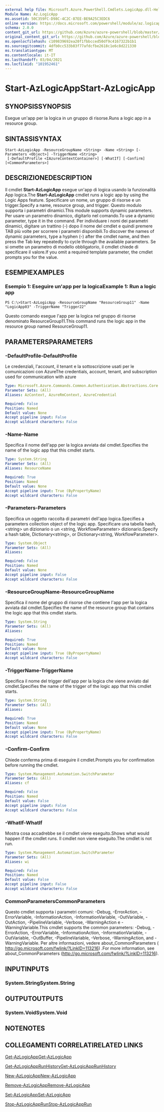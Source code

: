 ```yaml
---
external help file: Microsoft.Azure.PowerShell.Cmdlets.LogicApp.dll-Help.xml
Module Name: Az.LogicApp
ms.assetid: 50C359FC-D98C-4C2C-87EE-BE9A25C3EDC6
online version: https://docs.microsoft.com/powershell/module/az.logicapp/start-azlogicapp
schema: 2.0.0
content_git_url: https://github.com/Azure/azure-powershell/blob/master/src/LogicApp/LogicApp/help/Start-AzLogicApp.md
original_content_git_url: https://github.com/Azure/azure-powershell/blob/master/src/LogicApp/LogicApp/help/Start-AzLogicApp.md
ms.openlocfilehash: c109839692ea20f1fbbcced50df9c4167322b1b1
ms.sourcegitcommit: 4dfb0cc533b83f77afdcfbe2618c1e6c8d221330
ms.translationtype: MT
ms.contentlocale: it-IT
ms.lasthandoff: 03/04/2021
ms.locfileid: "101952461"
---
```

# <span data-ttu-id="a0f81-101">Start-AzLogicApp</span><span class="sxs-lookup"><span data-stu-id="a0f81-101">Start-AzLogicApp</span></span>

## <span data-ttu-id="a0f81-102">SYNOPSIS</span><span class="sxs-lookup"><span data-stu-id="a0f81-102">SYNOPSIS</span></span>
<span data-ttu-id="a0f81-103">Esegue un'app per la logica in un gruppo di risorse.</span><span class="sxs-lookup"><span data-stu-id="a0f81-103">Runs a logic app in a resource group.</span></span>

## <span data-ttu-id="a0f81-104">SINTASSI</span><span class="sxs-lookup"><span data-stu-id="a0f81-104">SYNTAX</span></span>

```
Start-AzLogicApp -ResourceGroupName <String> -Name <String> [-Parameters <Object>] -TriggerName <String>
 [-DefaultProfile <IAzureContextContainer>] [-WhatIf] [-Confirm] [<CommonParameters>]
```

## <span data-ttu-id="a0f81-105">DESCRIZIONE</span><span class="sxs-lookup"><span data-stu-id="a0f81-105">DESCRIPTION</span></span>
<span data-ttu-id="a0f81-106">Il cmdlet **Start-AzLogicApp** esegue un'app di logica usando la funzionalità App logica.</span><span class="sxs-lookup"><span data-stu-id="a0f81-106">The **Start-AzLogicApp** cmdlet runs a logic app by using the Logic Apps feature.</span></span>
<span data-ttu-id="a0f81-107">Specificare un nome, un gruppo di risorse e un trigger.</span><span class="sxs-lookup"><span data-stu-id="a0f81-107">Specify a name, resource group, and trigger.</span></span>
<span data-ttu-id="a0f81-108">Questo modulo supporta i parametri dinamici.</span><span class="sxs-lookup"><span data-stu-id="a0f81-108">This module supports dynamic parameters.</span></span>
<span data-ttu-id="a0f81-109">Per usare un parametro dinamico, digitarlo nel comando.</span><span class="sxs-lookup"><span data-stu-id="a0f81-109">To use a dynamic parameter, type it in the command.</span></span>
<span data-ttu-id="a0f81-110">Per individuare i nomi dei parametri dinamici, digitare un trattino (-) dopo il nome del cmdlet e quindi premere TAB più volte per scorrere i parametri disponibili.</span><span class="sxs-lookup"><span data-stu-id="a0f81-110">To discover the names of dynamic parameters, type a hyphen (-) after the cmdlet name, and then press the Tab key repeatedly to cycle through the available parameters.</span></span>
<span data-ttu-id="a0f81-111">Se si omette un parametro di modello obbligatorio, il cmdlet chiede di specificare il valore.</span><span class="sxs-lookup"><span data-stu-id="a0f81-111">If you omit a required template parameter, the cmdlet prompts you for the value.</span></span>

## <span data-ttu-id="a0f81-112">ESEMPI</span><span class="sxs-lookup"><span data-stu-id="a0f81-112">EXAMPLES</span></span>

### <span data-ttu-id="a0f81-113">Esempio 1: Eseguire un'app per la logica</span><span class="sxs-lookup"><span data-stu-id="a0f81-113">Example 1: Run a logic app</span></span>
```
PS C:\>Start-AzLogicApp -ResourceGroupName "ResourceGroup11" -Name "LogicApp03" -TriggerName "Trigger22"
```

<span data-ttu-id="a0f81-114">Questo comando esegue l'app per la logica nel gruppo di risorse denominato ResourceGroup11.</span><span class="sxs-lookup"><span data-stu-id="a0f81-114">This command runs the logic app in the resource group named ResourceGroup11.</span></span>

## <span data-ttu-id="a0f81-115">PARAMETERS</span><span class="sxs-lookup"><span data-stu-id="a0f81-115">PARAMETERS</span></span>

### <span data-ttu-id="a0f81-116">-DefaultProfile</span><span class="sxs-lookup"><span data-stu-id="a0f81-116">-DefaultProfile</span></span>
<span data-ttu-id="a0f81-117">Le credenziali, l'account, il tenant e la sottoscrizione usati per le comunicazioni con Azure</span><span class="sxs-lookup"><span data-stu-id="a0f81-117">The credentials, account, tenant, and subscription used for communication with azure</span></span>

```yaml
Type: Microsoft.Azure.Commands.Common.Authentication.Abstractions.Core.IAzureContextContainer
Parameter Sets: (All)
Aliases: AzContext, AzureRmContext, AzureCredential

Required: False
Position: Named
Default value: None
Accept pipeline input: False
Accept wildcard characters: False
```

### <span data-ttu-id="a0f81-118">-Name</span><span class="sxs-lookup"><span data-stu-id="a0f81-118">-Name</span></span>
<span data-ttu-id="a0f81-119">Specifica il nome dell'app per la logica avviata dal cmdlet.</span><span class="sxs-lookup"><span data-stu-id="a0f81-119">Specifies the name of the logic app that this cmdlet starts.</span></span>

```yaml
Type: System.String
Parameter Sets: (All)
Aliases: ResourceName

Required: True
Position: Named
Default value: None
Accept pipeline input: True (ByPropertyName)
Accept wildcard characters: False
```

### <span data-ttu-id="a0f81-120">-Parameters</span><span class="sxs-lookup"><span data-stu-id="a0f81-120">-Parameters</span></span>
<span data-ttu-id="a0f81-121">Specifica un oggetto raccolta di parametri dell'app logica.</span><span class="sxs-lookup"><span data-stu-id="a0f81-121">Specifies a parameters collection object of the logic app.</span></span>
<span data-ttu-id="a0f81-122">Specificare una tabella hash, \<string\> un dizionario o un \<string, WorkflowParameter\> dizionario.</span><span class="sxs-lookup"><span data-stu-id="a0f81-122">Specify a hash table, Dictionary\<string\>, or Dictionary\<string, WorkflowParameter\>.</span></span>

```yaml
Type: System.Object
Parameter Sets: (All)
Aliases:

Required: False
Position: Named
Default value: None
Accept pipeline input: False
Accept wildcard characters: False
```

### <span data-ttu-id="a0f81-123">-ResourceGroupName</span><span class="sxs-lookup"><span data-stu-id="a0f81-123">-ResourceGroupName</span></span>
<span data-ttu-id="a0f81-124">Specifica il nome del gruppo di risorse che contiene l'app per la logica avviata dal cmdlet.</span><span class="sxs-lookup"><span data-stu-id="a0f81-124">Specifies the name of the resource group that contains the logic app that this cmdlet starts.</span></span>

```yaml
Type: System.String
Parameter Sets: (All)
Aliases:

Required: True
Position: Named
Default value: None
Accept pipeline input: True (ByPropertyName)
Accept wildcard characters: False
```

### <span data-ttu-id="a0f81-125">-TriggerName</span><span class="sxs-lookup"><span data-stu-id="a0f81-125">-TriggerName</span></span>
<span data-ttu-id="a0f81-126">Specifica il nome del trigger dell'app per la logica che viene avviato dal cmdlet.</span><span class="sxs-lookup"><span data-stu-id="a0f81-126">Specifies the name of the trigger of the logic app that this cmdlet starts.</span></span>

```yaml
Type: System.String
Parameter Sets: (All)
Aliases:

Required: True
Position: Named
Default value: None
Accept pipeline input: True (ByPropertyName)
Accept wildcard characters: False
```

### <span data-ttu-id="a0f81-127">-Confirm</span><span class="sxs-lookup"><span data-stu-id="a0f81-127">-Confirm</span></span>
<span data-ttu-id="a0f81-128">Chiede conferma prima di eseguire il cmdlet.</span><span class="sxs-lookup"><span data-stu-id="a0f81-128">Prompts you for confirmation before running the cmdlet.</span></span>

```yaml
Type: System.Management.Automation.SwitchParameter
Parameter Sets: (All)
Aliases: cf

Required: False
Position: Named
Default value: False
Accept pipeline input: False
Accept wildcard characters: False
```

### <span data-ttu-id="a0f81-129">-WhatIf</span><span class="sxs-lookup"><span data-stu-id="a0f81-129">-WhatIf</span></span>
<span data-ttu-id="a0f81-130">Mostra cosa accadrebbe se il cmdlet viene eseguito.</span><span class="sxs-lookup"><span data-stu-id="a0f81-130">Shows what would happen if the cmdlet runs.</span></span>
<span data-ttu-id="a0f81-131">Il cmdlet non viene eseguito.</span><span class="sxs-lookup"><span data-stu-id="a0f81-131">The cmdlet is not run.</span></span>

```yaml
Type: System.Management.Automation.SwitchParameter
Parameter Sets: (All)
Aliases: wi

Required: False
Position: Named
Default value: False
Accept pipeline input: False
Accept wildcard characters: False
```

### <span data-ttu-id="a0f81-132">CommonParameters</span><span class="sxs-lookup"><span data-stu-id="a0f81-132">CommonParameters</span></span>
<span data-ttu-id="a0f81-133">Questo cmdlet supporta i parametri comuni: -Debug, -ErrorAction, -ErrorVariable, -InformationAction, -InformationVariable, -OutVariable, -OutAction, -PipelineVariable, -Verbose, -WarningAction e -WarningVariable.</span><span class="sxs-lookup"><span data-stu-id="a0f81-133">This cmdlet supports the common parameters: -Debug, -ErrorAction, -ErrorVariable, -InformationAction, -InformationVariable, -OutVariable, -OutBuffer, -PipelineVariable, -Verbose, -WarningAction, and -WarningVariable.</span></span> <span data-ttu-id="a0f81-134">Per altre informazioni, vedere about_CommonParameters ( http://go.microsoft.com/fwlink/?LinkID=113216) .</span><span class="sxs-lookup"><span data-stu-id="a0f81-134">For more information, see about_CommonParameters (http://go.microsoft.com/fwlink/?LinkID=113216).</span></span>

## <span data-ttu-id="a0f81-135">INPUT</span><span class="sxs-lookup"><span data-stu-id="a0f81-135">INPUTS</span></span>

### <span data-ttu-id="a0f81-136">System.String</span><span class="sxs-lookup"><span data-stu-id="a0f81-136">System.String</span></span>

## <span data-ttu-id="a0f81-137">OUTPUT</span><span class="sxs-lookup"><span data-stu-id="a0f81-137">OUTPUTS</span></span>

### <span data-ttu-id="a0f81-138">System.Void</span><span class="sxs-lookup"><span data-stu-id="a0f81-138">System.Void</span></span>

## <span data-ttu-id="a0f81-139">NOTE</span><span class="sxs-lookup"><span data-stu-id="a0f81-139">NOTES</span></span>

## <span data-ttu-id="a0f81-140">COLLEGAMENTI CORRELATI</span><span class="sxs-lookup"><span data-stu-id="a0f81-140">RELATED LINKS</span></span>

[<span data-ttu-id="a0f81-141">Get-AzLogicApp</span><span class="sxs-lookup"><span data-stu-id="a0f81-141">Get-AzLogicApp</span></span>](./Get-AzLogicApp.md)

[<span data-ttu-id="a0f81-142">Get-AzLogicAppRunHistory</span><span class="sxs-lookup"><span data-stu-id="a0f81-142">Get-AzLogicAppRunHistory</span></span>](./Get-AzLogicAppRunHistory.md)

[<span data-ttu-id="a0f81-143">New-AzLogicApp</span><span class="sxs-lookup"><span data-stu-id="a0f81-143">New-AzLogicApp</span></span>](./New-AzLogicApp.md)

[<span data-ttu-id="a0f81-144">Remove-AzLogicApp</span><span class="sxs-lookup"><span data-stu-id="a0f81-144">Remove-AzLogicApp</span></span>](./Remove-AzLogicApp.md)

[<span data-ttu-id="a0f81-145">Set-AzLogicApp</span><span class="sxs-lookup"><span data-stu-id="a0f81-145">Set-AzLogicApp</span></span>](./Set-AzLogicApp.md)

[<span data-ttu-id="a0f81-146">Stop-AzLogicAppRun</span><span class="sxs-lookup"><span data-stu-id="a0f81-146">Stop-AzLogicAppRun</span></span>](./Stop-AzLogicAppRun.md)



